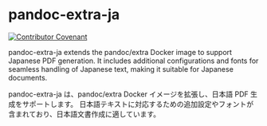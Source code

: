# pandoc-extra-ja

[![Contributor Covenant](https://img.shields.io/badge/Contributor%20Covenant-2.1-4baaaa.svg)](CODE_OF_CONDUCT.md)

pandoc-extra-ja extends the pandoc/extra Docker image to support Japanese PDF generation.
It includes additional configurations and fonts
for seamless handling of Japanese text, making it suitable for Japanese documents.

pandoc-extra-ja は、pandoc/extra Docker イメージを拡張し、日本語 PDF 生成をサポートします。
日本語テキストに対応するための追加設定やフォントが含まれており、日本語文書作成に適しています。
